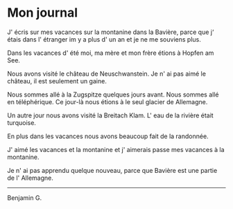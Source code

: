 # Mon journal

J' écris sur mes vacances sur la montanine dans la Bavière, parce que j‘ étais dans l' étranger im y a plus d' un an et je ne me souviens plus.

Dans les vacances d' été moi, ma mère et mon frère étions à Hopfen am See.

Nous avons visité le château de Neuschwanstein. Je n' ai pas aimé le château, il est seulement un gaine.

Nous sommes allé à la Zugspitze quelques jours avant. Nous sommes allé en téléphérique. Ce jour-là nous étions à le seul glacier de Allemagne.

Un autre jour nous avons visité la Breitach Klam. L' eau de la rivière était turquoise.

En plus dans les vacances nous avons beaucoup fait de la randonnée.

J' aimé les vacances et la montanine et j' aimerais passe mes vacances à la montanine.

Je n' ai pas apprendu quelque nouveau, parce que Bavière est une partie de l' Allemagne.

___
Benjamin G.
